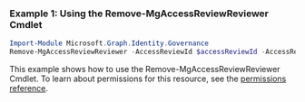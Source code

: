 ### Example 1: Using the Remove-MgAccessReviewReviewer Cmdlet
```powershell
Import-Module Microsoft.Graph.Identity.Governance
Remove-MgAccessReviewReviewer -AccessReviewId $accessReviewId -AccessReviewReviewerId $accessReviewReviewerId
```
This example shows how to use the Remove-MgAccessReviewReviewer Cmdlet.
To learn about permissions for this resource, see the [permissions reference](/graph/permissions-reference).
